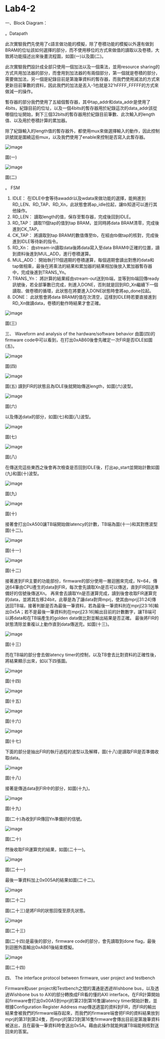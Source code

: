 # Lab4-2

一、Block Diagram：

  。Datapath
  
  此次實驗我們先使用了c語言做功能的模擬，除了卷積功能的模擬以外還有做到BRAM的位址該如何選擇的部分，而不使用移位的方式來做值的讀取以及卷積，大致將功能描述出來後畫流程圖，如圖(一)以及圖(二)。
  
  此次實驗我們設計成全部只使用一個加法以及一個乘法，並用resource sharing的方式共用加法器的部分，而會用到加法器的有兩個部分，第一個就是卷積的部分，需要做加法，另一個是紀錄目前是第幾筆資料的暫存器，而我們使用減法的方式來更新目前筆數的資料，因此我們的加法是丟入-1也就是32’hFFFF_FFFFF的方式來做減一的操作。
  
  暫存器的部分我們使用了五組個暫存器，其中tap_addr和data_addr是使用了4bits，紀錄目前的位址，以及一個4bits的暫存器用於紀錄這次的data_addr該從哪個位址開始，剩下三個32bits的暫存器用於紀錄目前筆數、此次輸入的length值、以及用於卷積計算的累加器。
  	
  除了紀錄輸入的length值的暫存器外，都使用mux來做選擇輸入的動作，因此控制訊號就是圍繞這些mux，以及我們使用了enable來控制是否寫入此暫存器。
   
  ![image](https://github.com/Fossum2523/Lab4-2/assets/131112486/cd405d9d-67f4-45ba-9a24-dc8ef636d9e2)
  
  圖(一)
  
  ![image](https://github.com/Fossum2523/Lab4-2/assets/131112486/0b5acb24-cc54-446b-98b0-7b708f06b4c8)
  
  圖(二)

。	FSM
  1.	IDLE：
  在IDLE中會等待awaddr以及wdata來做功能的選擇，能夠進到RD_LEN、RD_TAP、RD_Xn，此狀態會將ap_idle拉起，讓tb知道可以進行其他操作。
  2.	RD_LEN：
  讀取length的值，保存至暫存器，完成後回到IDLE。
  3.	RD_TAP：
  讀取11個tap的值到tap BRAM，並同時將data BRAM清零，完成後進到CK_TAP。
  4.	CK_TAP：
  將讀取到tap BRAM的數值傳至tb，在經由tb做tap的核對，完成後進到IDLE等待新的指令。
  5.	RD_Xn：
  由stream-in讀取data後將data寫入至data BRAM中正確的位置，讀到資料後進到MUL_ADD，進行卷積運算。
  6.	MUL_ADD：
  開始執行11個週期的卷積運算，每個週期會讀出對應的data和tap做相乘，最後在將乘法的結果和累加器的結果相加後放入累加器暫存器中，完成後進到TRANS_Yn。
  7.	TRANS_Yn：
  將計算的結果經由stream-out送到tb端，並等到tb端回傳ready訊號後，若全部筆數已完成，則進入DONE，否則就是回到RD_Xn繼續下一個讀取、做卷積的循環，此狀態在將要進入DONE狀態時會將ap_done拉起。
  8.	DONE：
  此狀態會將data BRAM的值在次清空，這樣到IDLE時若要直接進到RD_Xn做讀data，卷積的動作時結果才會正確。

  ![image](https://github.com/Fossum2523/Lab4-2/assets/131112486/118a0982-bc42-4c5e-8f5c-49e4420b5b49)

  圖(三)

三、	Waveform and analysis of the hardware/software behavior
由圖(四)的firmware code中可以看到，在打出0xAB60後會先確定一次FIR是否IDLE如圖(五)。

![image](https://github.com/Fossum2523/Lab4-2/assets/131112486/63791b1c-5cd3-4b47-80f1-396f5c8cd90f)

圖(四)

![image](https://github.com/Fossum2523/Lab4-2/assets/131112486/5e1759dd-5548-490e-a529-87854196f452)

圖(五)
讀到FIR的狀態且為IDLE後就開始傳送length，如圖(六)波型。

![image](https://github.com/Fossum2523/Lab4-2/assets/131112486/ebd9425a-613a-46bd-a498-b9263c227dcb)

圖(六)


以及傳送data的部分，如圖(七)和圖(八)波型。

![image](https://github.com/Fossum2523/Lab4-2/assets/131112486/7f0ff24e-ddc2-4ca8-9880-770884a5f7d0)

圖(七)

![image](https://github.com/Fossum2523/Lab4-2/assets/131112486/10de6996-6180-4821-b02f-1cba992622da)

圖(八)

在傳送完這些東西之後會再次檢查是否回到IDLE後，打出ap_start並開始計數如圖(九)和圖(十)波型。

![image](https://github.com/Fossum2523/Lab4-2/assets/131112486/687fcebd-9eac-4577-92c9-c2de1ed08857)

圖(九)

![image](https://github.com/Fossum2523/Lab4-2/assets/131112486/2ba49e01-2216-4270-a676-54ce567390ff)

圖(十)






接著會打出0xA500讓TB端開始做latency的計數，TB端為圖(十一)和其對應波型圖(十二)。

![image](https://github.com/Fossum2523/Lab4-2/assets/131112486/1abe1bfc-ed95-4ceb-9075-80c450eda707)

圖(十一)

![image](https://github.com/Fossum2523/Lab4-2/assets/131112486/8870daf9-97ba-420a-9264-dfba1ca89b7b)

圖(十二)

接著進到FIR主要的功能部份，firmware的部分使用一層迴圈來完成，N=64，傳送64筆由CPU產生的data到FIR，每次會先讀取Xn是否可以傳送，直到FIR回送準備好的信號後傳送Xn。
再來會去讀取Yn是否運算完成，讀到後會收取FIR運算完的data，並將其左移24bit，此舉是為了讓data對齊mprj，使其由mprj[31:24]傳送回TB端，接著判斷是否為最後一筆資料，若為最後一筆資料則在mprj[23:16]輸出0x5A；若不是最後一筆資料則在mprj[23:16]輸出目前的計數數字，讓TB端可以將data和在TB端產生的golden data做比對並輸出結果是否正確。
最後將FIR的狀態清除並重複以上動作直到data傳送完。如圖(十三)。

![image](https://github.com/Fossum2523/Lab4-2/assets/131112486/afb2c6f1-bc25-4448-84ac-08a01bb12bad)

圖(十三)

而在TB端的部分會去做latency timer的控制，以及TB會去比對資料的正確性後，將結果顯示出來，如以下四張圖。

![image](https://github.com/Fossum2523/Lab4-2/assets/131112486/4b74de98-75a3-4ea4-967f-892a6eb5e8d1)

圖(十四)

![image](https://github.com/Fossum2523/Lab4-2/assets/131112486/d0e4bd34-87bd-4987-8d38-020a1cbae499)

圖(十五)

![image](https://github.com/Fossum2523/Lab4-2/assets/131112486/80130c7f-b769-41ff-92f3-3d4f81d91b24)

圖(十六)

![image](https://github.com/Fossum2523/Lab4-2/assets/131112486/636680b8-4937-4aeb-8c66-a84137b447d7)

圖(十七)

下面的部分是抽出FIR的執行過程的波型以及解釋，圖(十八)是讀取FIR是否準備收取data。

![image](https://github.com/Fossum2523/Lab4-2/assets/131112486/ad3a8886-3877-4636-b5d8-6fa92aa42dac)

圖(十八)

接著是傳送data到FIR中的部分，如圖(十九)。

![image](https://github.com/Fossum2523/Lab4-2/assets/131112486/b8793c0d-e346-43db-a047-06d90254e3bc)

圖(十九)

圖(二十)為收到FIR傳回Yn準備好的信號。

![image](https://github.com/Fossum2523/Lab4-2/assets/131112486/d799960f-4444-4067-a189-56b7cb56b0da)

圖(二十)

然後收取FIR運算完的結果，如圖(二十一)。

![image](https://github.com/Fossum2523/Lab4-2/assets/131112486/e4de102b-3ec5-40e0-879b-7b4ddde9c868)

圖(二十一)

最後一筆資料加上0x005A的結果如圖(二十二)。

![image](https://github.com/Fossum2523/Lab4-2/assets/131112486/e896ee79-a43d-4a2e-9e1d-dd9693228fe3)

圖(二十二)

圖(二十三)是將FIR的狀態回復至原先狀態。

![image](https://github.com/Fossum2523/Lab4-2/assets/131112486/c8e99644-b9d4-4c75-a88f-f91a5ab8fbf7)

圖(二十三)

圖(二十四)是最後的部分，firmware code的部分，會先讀取到done flag，最後到迴圈外面輸出0xAB61後結束模擬。

![image](https://github.com/Fossum2523/Lab4-2/assets/131112486/12287f2b-570e-48b8-aef2-494b6f590ae6)

圖(二十四)

四、	The interface protocol between firmware, user project and testbench

Firmware和user project和Testbench之間的溝通是透過Wishbone bus，以及透過Wishbone bus to AXI的部分轉換成FIR看的懂的AXI interface。在FIR計算開始前firmware會打出0x00A5到mprj的第23到第16隻讓latency timer開始計數，並根據Configuration Register Address map傳送適當的資料到FIR，而FIR的輸出結果會被我們的firmware端存起來，而我們的firmware端會把FIR的資料結果放到mprj的第31到第24隻，而mprj的第23到第16隻firmware會傳出目前是第幾筆資料被送出，且在最後一筆資料時會送出0x5A。藉由此操作就能夠讓TB端能夠核對送回來的答案。
